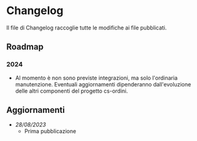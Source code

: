 # Changelog

Il file di Changelog raccoglie tutte le modifiche ai file pubblicati.

## Roadmap
### 2024
- Al momento è non sono previste integrazioni, ma solo l'ordinaria manutenzione.
Eventuali aggiornamenti dipenderanno dall'evoluzione delle altri componenti del progetto cs-ordini.

## Aggiornamenti 
- *28/08/2023*
 	* Prima pubblicazione
